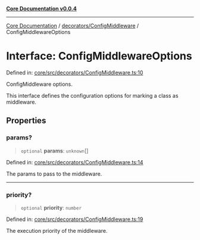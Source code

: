 [**Core Documentation v0.0.4**](../../../README.md)

***

[Core Documentation](../../../modules.md) / [decorators/ConfigMiddleware](../README.md) / ConfigMiddlewareOptions

# Interface: ConfigMiddlewareOptions

Defined in: [core/src/decorators/ConfigMiddleware.ts:10](https://github.com/stonemjs/core/blob/93efe04ef1a71ad6f49c3b315da54d45ace50f23/src/decorators/ConfigMiddleware.ts#L10)

ConfigMiddleware options.

This interface defines the configuration options for marking a class as middleware.

## Properties

### params?

> `optional` **params**: `unknown`[]

Defined in: [core/src/decorators/ConfigMiddleware.ts:14](https://github.com/stonemjs/core/blob/93efe04ef1a71ad6f49c3b315da54d45ace50f23/src/decorators/ConfigMiddleware.ts#L14)

The params to pass to the middleware.

***

### priority?

> `optional` **priority**: `number`

Defined in: [core/src/decorators/ConfigMiddleware.ts:19](https://github.com/stonemjs/core/blob/93efe04ef1a71ad6f49c3b315da54d45ace50f23/src/decorators/ConfigMiddleware.ts#L19)

The execution priority of the middleware.

